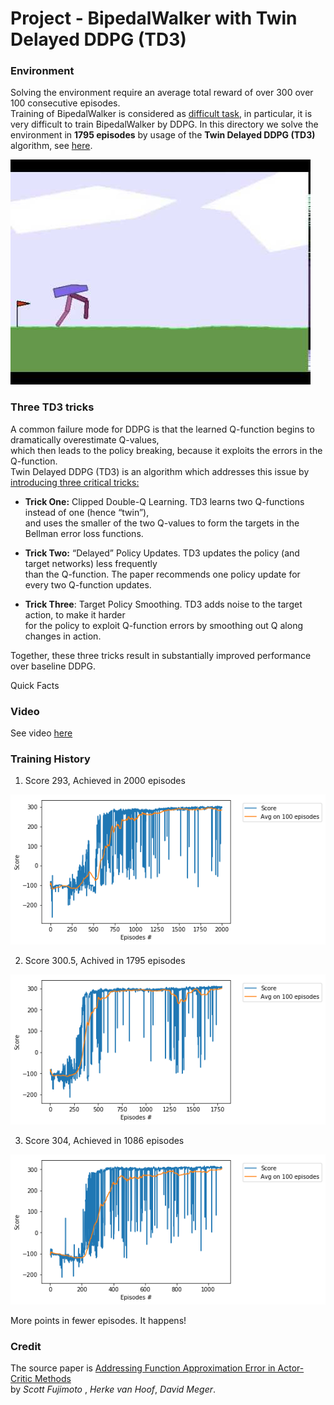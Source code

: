 # Project - BipedalWalker with Twin Delayed DDPG (TD3)    

### Environment  

Solving the environment require an average total reward of over 300 over 100 consecutive episodes.  
Training of BipedalWalker is considered as [difficult task](https://ctmakro.github.io/site/on_learning/rl/bipedal.html), 
in particular, it is very difficult to train BipedalWalker by DDPG. In this directory we solve the environment in __1795 episodes__
by usage of the __Twin Delayed DDPG (TD3)__ algorithm, see [here](https://arxiv.org/abs/1802.09477).

![](images/bipedalwalker.jpg)

### Three TD3 tricks   

A common failure mode for DDPG is that the learned Q-function begins to dramatically overestimate Q-values,      
which then leads to the policy breaking, because it exploits the errors in the Q-function.     
Twin Delayed DDPG (TD3) is an algorithm which addresses this issue by [introducing three critical tricks:](https://spinningup.openai.com/en/latest/algorithms/td3.html)

* **Trick One:** Clipped Double-Q Learning. TD3 learns two Q-functions instead of one (hence “twin”),        
and uses the smaller of the two Q-values to form the targets in the Bellman error loss functions.      

* **Trick Two:**  “Delayed” Policy Updates. TD3 updates the policy (and target networks) less frequently      
than the Q-function. The paper recommends one policy update for every two Q-function updates.   

* **Trick Three**: Target Policy Smoothing. TD3 adds noise to the target action, to make it harder   
for the policy to exploit Q-function errors by smoothing out Q along changes in action.   

Together, these three tricks result in substantially improved performance over baseline DDPG.     

Quick Facts

### Video

 See video [here](https://youtu.be/vyH1C7b_Ca4)

### Training History

1.  Score 293, Achieved in 2000 episodes   

![](plots/plot_2000epis_293.9score.png)

2.  Score 300.5, Achived in 1795 episodes   
     
![](plots/plot_1795epis_300.5score.png)

3. Score 304, Achieved in 1086 episodes

![](plots/plot_1086epis_304score.png)

More points in fewer episodes. It happens!


### Credit

The source paper is [Addressing Function Approximation Error in Actor-Critic Methods](https://arxiv.org/abs/1802.09477)  
by _Scott Fujimoto_ , _Herke van Hoof_, _David Meger_.
